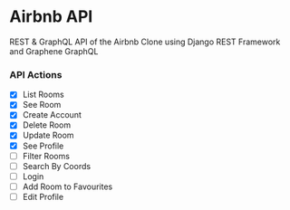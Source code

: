# Airbnb API

REST & GraphQL API of the Airbnb Clone using Django REST Framework and Graphene GraphQL

### API Actions

- [x] List Rooms
- [x] See Room
- [x] Create Account
- [x] Delete Room
- [x] Update Room
- [x] See Profile
- [ ] Filter Rooms
- [ ] Search By Coords
- [ ] Login
- [ ] Add Room to Favourites
- [ ] Edit Profile
